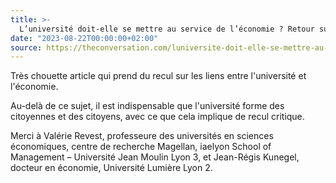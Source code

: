 ```yaml
---
title: >-
  L’université doit-elle se mettre au service de l’économie ? Retour sur un débat vieux de plusieurs siècles
date: "2023-08-22T00:00:00+02:00"
source: https://theconversation.com/luniversite-doit-elle-se-mettre-au-service-de-leconomie-retour-sur-un-debat-vieux-de-plusieurs-siecles-206810
---
```


Très chouette article qui prend du recul sur les liens entre l'université et l'économie.

Au-delà de ce sujet, il est indispensable que l'université forme des citoyennes et des citoyens, avec ce que cela implique de recul critique.

Merci à Valérie Revest, professeure des universités en sciences économiques, centre de recherche Magellan, iaelyon School of Management – Université Jean Moulin Lyon 3, et Jean-Régis Kunegel, docteur en économie, Université Lumière Lyon 2.
